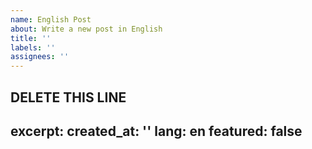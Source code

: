 ```yaml
---
name: English Post
about: Write a new post in English
title: ''
labels: ''
assignees: ''
---
```

DELETE THIS LINE
---
excerpt:
created_at: ''
lang: en
featured: false
---

